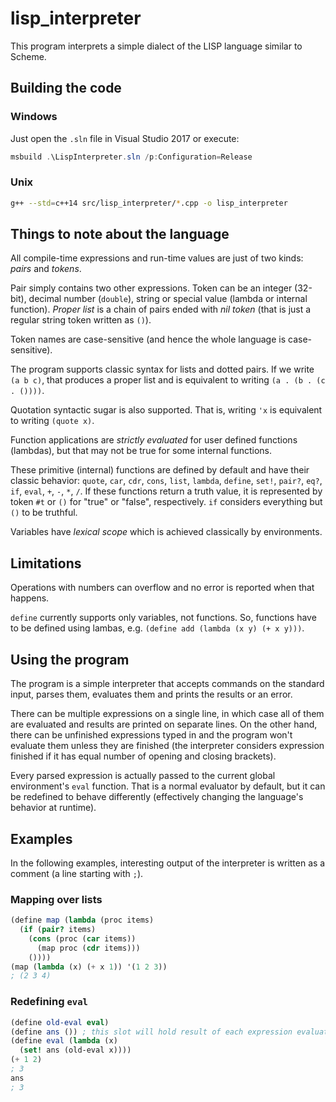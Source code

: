 # lisp_interpreter

This program interprets a simple dialect of the LISP language similar to Scheme.

## Building the code

### Windows

Just open the `.sln` file in Visual Studio 2017 or execute:

```ps1
msbuild .\LispInterpreter.sln /p:Configuration=Release
```

### Unix

```bash
g++ --std=c++14 src/lisp_interpreter/*.cpp -o lisp_interpreter
```

## Things to note about the language

All compile-time expressions and run-time values are just of two kinds: *pairs* and *tokens*.

Pair simply contains two other expressions.
Token can be an integer (32-bit), decimal number (`double`), string or special value (lambda or internal function).
*Proper list* is a chain of pairs ended with *nil token* (that is just a regular string token written as `()`).

Token names are case-sensitive (and hence the whole language is case-sensitive).

The program supports classic syntax for lists and dotted pairs. If we write `(a b c)`, that produces a proper list and is equivalent to writing `(a . (b . (c . ())))`.

Quotation syntactic sugar is also supported. That is, writing `'x` is equivalent to writing `(quote x)`.

Function applications are *strictly evaluated* for user defined functions (lambdas), but that may not be true for some internal functions.

These primitive (internal) functions are defined by default and have their classic behavior: `quote`, `car`, `cdr`, `cons`, `list`, `lambda`, `define`, `set!`, `pair?`, `eq?`, `if`, `eval`, `+`, `-`, `*`, `/`. If these functions return a truth value, it is represented by token `#t` or `()` for "true" or "false", respectively. `if` considers everything but `()` to be truthful.

Variables have *lexical scope* which is achieved classically by environments.

## Limitations

Operations with numbers can overflow and no error is reported when that happens.

`define` currently supports only variables, not functions. So, functions have to be defined using lambas, e.g. `(define add (lambda (x y) (+ x y)))`.

## Using the program

The program is a simple interpreter that accepts commands on the standard input, parses them, evaluates them and prints the results or an error.

There can be multiple expressions on a single line, in which case all of them are evaluated and results are printed on separate lines. On the other hand, there can be unfinished expressions typed in and the program won't evaluate them unless they are finished (the interpreter considers expression finished if it has equal number of opening and closing brackets).

Every parsed expression is actually passed to the current global environment's `eval` function. That is a normal evaluator by default, but it can be redefined to behave differently (effectively changing the language's behavior at runtime).

## Examples

In the following examples, interesting output of the interpreter is written as a comment (a line starting with `;`).

### Mapping over lists

```scheme
(define map (lambda (proc items)
  (if (pair? items)
    (cons (proc (car items))
      (map proc (cdr items)))
    ())))
(map (lambda (x) (+ x 1)) '(1 2 3))
; (2 3 4)
```

### Redefining `eval`

```scheme
(define old-eval eval)
(define ans ()) ; this slot will hold result of each expression evaluated
(define eval (lambda (x)
  (set! ans (old-eval x))))
(+ 1 2)
; 3
ans
; 3
```
